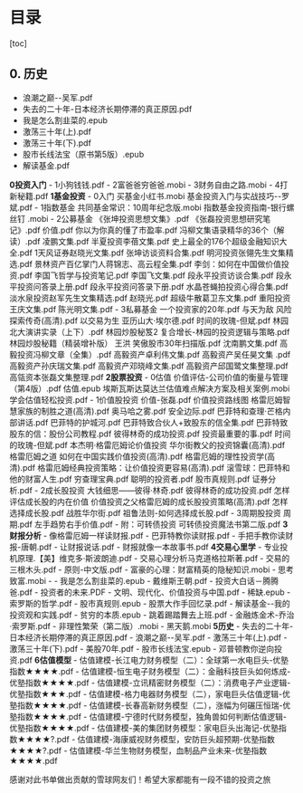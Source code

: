 # 目录
[toc]
## 0. 历史
- 浪潮之巅--吴军.pdf
- 失去的二十年-日本经济长期停滞的真正原因.pdf
- 我是怎么割韭菜的.epub
- 激荡三十年(上).pdf
- 激荡三十年(下).pdf
- 股市长线法宝（原书第5版）.epub
- 解读基金.pdf
 
**0投资入门**
	- 1小狗钱钱.pdf
 	- 2富爸爸穷爸爸.mobi
	- 3财务自由之路.mobi
	- 4打新秘籍.pdf
**1基金投资**
	- 0入门
 		买基金小红书.mobi
 		基金投资入门与实战技巧--罗斌.pdf
 	- 1指数基金
		共同基金常识：10周年纪念版.mobi
		指数基金投资指南-银行螺丝钉 .mobi
	- 2公募基金
		《张坤投资思想文集》.pdf
		《张磊投资思想研究笔记》.pdf
		价值.pdf
		你以为你真的懂了市盈率.pdf
		冯柳文集语录精华的36个（解读）.pdf
		凌鹏文集.pdf
		半夏投资李蓓文集.pdf
		史上最全的176个超级金融知识大全.pdf
		1天风证券赵晓光文集.pdf
		张坤访谈资料合集.pdf
		明河投资张翎先生文集精选.pdf
		景林资产百亿掌门人蒋锦志、高云程全集.pdf
		李剑：如何在中国做价值投资.pdf
		李国飞哲学与投资笔记.pdf
		李国飞文集.pdf
		段永平投资访谈合集.pdf
		段永平投资问答录上册.pdf
		段永平投资问答录下册.pdf
		水晶苍蝇拍投资心得合集.pdf
		淡水泉投资赵军先生文集精选.pdf
		赵晓光.pdf
		超级牛散葛卫东文集.pdf
		重阳投资王庆文集.pdf
		陈光明文集.pdf
	- 3私募基金
		一个投资家的20年.pdf
		与天为敌  风险探索传奇(高清).pdf
		以交易为生 亚历山大·埃尔德.pdf
		时间的玫瑰-但斌.pdf
		林园北大演讲实录（上下）.pdf
		林园炒股秘笈2 复合增长-林园的投资逻辑与策略.pdf
		林园炒股秘籍（精装增补版） 王洪 笑傲股市30年扫描版.pdf
		沈南鹏文集.pdf
		高毅投资冯柳文章（全集）.pdf
		高毅资产卓利伟文集.pdf
		高毅资产吴任昊文集 .pdf
		高毅资产孙庆瑞文集.pdf
		高毅资产邓晓峰文集.pdf
		高毅资产邱国鹭文集整理.pdf
		高瓴资本张磊文集整理.pdf
**2股票投资**
	- 0估值
		价值评估-公司价值的衡量与管理（第4版）.pdf
		估值.epub
		埃斯瓦斯达莫达兰估值难点解决方案及相关案例.mobi
		学会估值轻松投资.pdf
	- 1价值股投资
		价值-张磊.pdf
		价值投资路线图 格雷厄姆智慧家族的制胜之道(高清).pdf
		奥马哈之雾.pdf
		安全边际.pdf
		巴菲特和查理·芒格内部讲话.pdf
		巴菲特的护城河.pdf
		巴菲特致合伙人+致股东的信全集.pdf
		巴菲特致股东的信：股份公司教程.pdf
		彼得林奇的成功投资.pdf
		投资最重要的事.pdf
		时间的玫瑰-但斌.pdf
		本杰明·格雷厄姆论价值投资 华尔街教父的投资锦囊(高清).pdf
		格雷厄姆之道  如何在中国实践价值投资(高清).pdf
		格雷厄姆的理性投资学(高清).pdf
		格雷厄姆经典投资策略：让价值投资更容易(高清).pdf
		滚雪球：巴菲特和他的财富人生.pdf
		穷查理宝典.pdf
		聪明的投资者.pdf
		股市真规则.pdf
		证券分析.pdf
	- 2成长股投资
		大钱细思——彼得·林奇.pdf
		彼得林奇的成功投资.pdf
		怎样评估成长股的内在价值 价值投资之父格雷厄姆的成长股投资策略(高清).pdf
		怎样选择成长股.pdf
		战胜华尔街.pdf
		祖鲁法则-如何选择成长股.pdf
	- 3周期股投资
		周期.pdf
		左手趋势右手价值.pdf
	- 附：可转债投资
		可转债投资魔法书第二版.pdf
**3财报分析**
	- 像格雷厄姆一样读财报.pdf
	- 巴菲特教你读财报.pdf
	- 手把手教你读财报-唐朝.pdf
	- 让财报说话.pdf
	- 财报就像一本故事书.pdf
**4交易心里学**
	- 专业投机原理.【美】维克多·斯波朗迪.pdf
	- 交易心理分析马克道格拉斯著.pdf
	- 交易的三根木头.pdf
	- 原则-中文版.pdf
	- 富豪的心理：财富精英的隐秘知识.mobi
	- 思考致富.mobi
	- - 我是怎么割韭菜的.epub
	- 戴维斯王朝.pdf
	- 投资大白话－腾腾爸.pdf
	- 投资者的未来.PDF
	- 文明、现代化、价值投资与中国.pdf
	- 稀缺.epub
	- 索罗斯的哲学.pdf
	- 股市真规则.epub
	- 股票大作手回忆录.pdf
	- 解读基金--我的投资观和实践.pdf
	- 贫穷的本质.epub
	- 跳着踢踏舞去上班.pdf
	- 金融炼金术-乔治·索罗斯.pdf
	- 非理性繁荣（第二版）.mobi
	- 黑天鹅.mobi
**5历史**
	- 失去的二十年-日本经济长期停滞的真正原因.pdf
	- 浪潮之巅--吴军.pdf
	- 激荡三十年(上).pdf
	- 激荡三十年(下).pdf
	- 美股70年.pdf
	- 股市长线法宝.epub
	- 邓普顿教你逆向投资.pdf
**6估值模型**
	- 估值建模-长江电力财务模型（二）：全球第一水电巨头-优塾指数★★★★.pdf
	- 估值建模-恒生电子财务模型（二）：金融科技巨头如何炼成-优塾指数★★★★.pdf
	- 估值建模-立讯精密财务模型（二）：消费电子产业逻辑-优塾指数★★★.pdf
	- 估值建模-格力电器财务模型（二），家电巨头估值逻辑-优塾指数★★★★.pdf
	- 估值建模-长春高新财务模型（二），涨幅为何碾压恒瑞-优塾指数★★★★.pdf
	- 估值建模-宁德时代财务模型，独角兽如何判断估值逻辑-优塾指数★★★★.pdf
	- 估值建模-美的集团财务模型：家电巨头出海记-优塾指数★★★★?.pdf
	- 估值建模-海康威视财务模型，安防巨头超预期-优塾指数★★★★?.pdf
	- 估值建模-华兰生物财务模型，血制品产业未来-优塾指数★★★★.pdf

感谢对此书单做出贡献的雪球网友们！希望大家都能有一段不错的投资之旅
